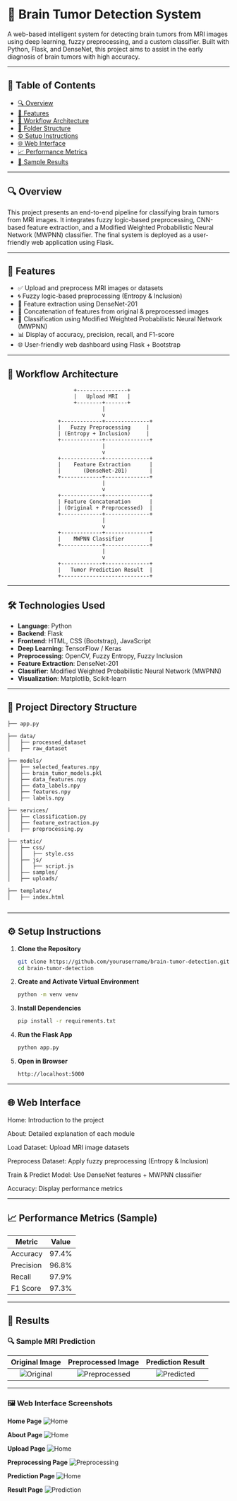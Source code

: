 # 🧠 Brain Tumor Detection System

A web-based intelligent system for detecting brain tumors from MRI images using deep learning, fuzzy preprocessing, and a custom classifier. Built with Python, Flask, and DenseNet, this project aims to assist in the early diagnosis of brain tumors with high accuracy.

---

## 📌 Table of Contents

- [🔍 Overview](#overview)
- [🚀 Features](#features)
- [🧠 Workflow Architecture](#workflow-architecture)
- [📂 Folder Structure](#folder-structure)
- [⚙️ Setup Instructions](#setup-instructions)
- [🌐 Web Interface](#web-interface)
- [📈 Performance Metrics](#performance-metrics)
- [📸 Sample Results](#sample-results)

---

## 🔍 Overview

This project presents an end-to-end pipeline for classifying brain tumors from MRI images. It integrates fuzzy logic-based preprocessing, CNN-based feature extraction, and a Modified Weighted Probabilistic Neural Network (MWPNN) classifier. The final system is deployed as a user-friendly web application using Flask.

---

## 🚀 Features

- ✅ Upload and preprocess MRI images or datasets
- 🌀 Fuzzy logic-based preprocessing (Entropy & Inclusion)
- 🧠 Feature extraction using DenseNet-201
- 🔗 Concatenation of features from original & preprocessed images
- 🤖 Classification using Modified Weighted Probabilistic Neural Network (MWPNN)
- 📊 Display of accuracy, precision, recall, and F1-score
- 🌐 User-friendly web dashboard using Flask + Bootstrap

---

## 🧠 Workflow Architecture

                         +----------------+
                         |   Upload MRI   |
                         +--------+-------+
                                  |
                                  v
                    +-------------+--------------+
                    |   Fuzzy Preprocessing     |
                    | (Entropy + Inclusion)     |
                    +-------------+--------------+
                                  |
                                  v
                    +-------------+--------------+
                    |    Feature Extraction      |
                    |       (DenseNet-201)       |
                    +-------------+--------------+
                                  |
                                  v
                    +-------------+--------------+
                    | Feature Concatenation      |
                    | (Original + Preprocessed)  |
                    +-------------+--------------+
                                  |
                                  v
                    +-------------+--------------+
                    |    MWPNN Classifier        |
                    +-------------+--------------+
                                  |
                                  v
                    +-------------+--------------+
                    |   Tumor Prediction Result  |
                    +----------------------------+


---

## 🛠️ Technologies Used

- **Language**: Python
- **Backend**: Flask
- **Frontend**: HTML, CSS (Bootstrap), JavaScript
- **Deep Learning**: TensorFlow / Keras
- **Preprocessing**: OpenCV, Fuzzy Entropy, Fuzzy Inclusion
- **Feature Extraction**: DenseNet-201
- **Classifier**: Modified Weighted Probabilistic Neural Network (MWPNN)
- **Visualization**: Matplotlib, Scikit-learn

---

## 📁 Project Directory Structure

```text
├── app.py

├── data/
│   ├── processed_dataset    
│   ├── raw_dataset

├── models/
│   ├── selected_features.npy  
│   ├── brain_tumor_models.pkl
│   ├── data_features.npy
│   ├── data_labels.npy
│   ├── features.npy
│   ├── labels.npy

├── services/
│   ├── classification.py  
│   ├── feature_extraction.py
│   ├── preprocessing.py                   
                    
├── static/
│   ├── css/
│   │   ├── style.css
│   ├── js/
│   │   ├── script.js
│   ├── samples/
│   ├── uploads/
         
├── templates/
│   ├── index.html                             
      
``` 

---

## ⚙️ Setup Instructions

1. **Clone the Repository**
   ```bash
   git clone https://github.com/yourusername/brain-tumor-detection.git
   cd brain-tumor-detection
   
2.  **Create and Activate Virtual Environment**
    ```bash
    python -m venv venv

3.  **Install Dependencies**
     ```bash
     pip install -r requirements.txt

4.  **Run the Flask App**
    ```bash
    python app.py

5.  **Open in Browser**
    ```bash
    http://localhost:5000

---
    
## 🌐 Web Interface

Home: Introduction to the project

About: Detailed explanation of each module

Load Dataset: Upload MRI image datasets

Preprocess Dataset: Apply fuzzy preprocessing (Entropy & Inclusion)

Train & Predict Model: Use DenseNet features + MWPNN classifier

Accuracy: Display performance metrics

---

## 📈 Performance Metrics (Sample)

| Metric    | Value |
| --------- | ----- |
| Accuracy  | 97.4% |
| Precision | 96.8% |
| Recall    | 97.9% |
| F1 Score  | 97.3% |

---

## 📸 Results

### 🔍 Sample MRI Prediction

Original Image              | Preprocessed Image          | Prediction Result
:-------------------------:|:---------------------------:|:--------------------------:
![Original](results/original1.png) | ![Preprocessed](results/preprocessed1.png) | ![Predicted](results/prediction1.png)

---

### 🖼️ Web Interface Screenshots

**Home Page**
![Home](results/home.png)

**About Page**
![Home](results/about.png)

**Upload Page**
![Home](results/upload.png)

**Preprocessing Page**
![Preprocessing](results/preprocess.png)

**Prediction Page**
![Home](results/prediction.png)

**Result Page**
![Prediction](results/result.png)






